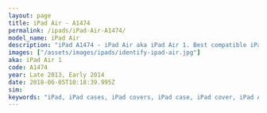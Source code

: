 ```yaml
---
layout: page
title: iPad Air - A1474
permalink: /ipads/iPad-Air-A1474/
model_name: iPad Air
description: "iPad A1474 - iPad Air aka iPad Air 1. Best compatible iPad cases for A1474"
images: ["/assets/images/ipads/identify-ipad-air.jpg"]
aka: iPad Air 1
code: A1474
year: Late 2013, Early 2014
date: 2018-06-05T10:18:39.995Z
sim: 
keywords: "iPad, iPad cases, iPad covers, iPad case, iPad cover, iPad Air, iPad Air case, A1474 case, A1474 cover, A1474, iPad Air 1"
---
```

